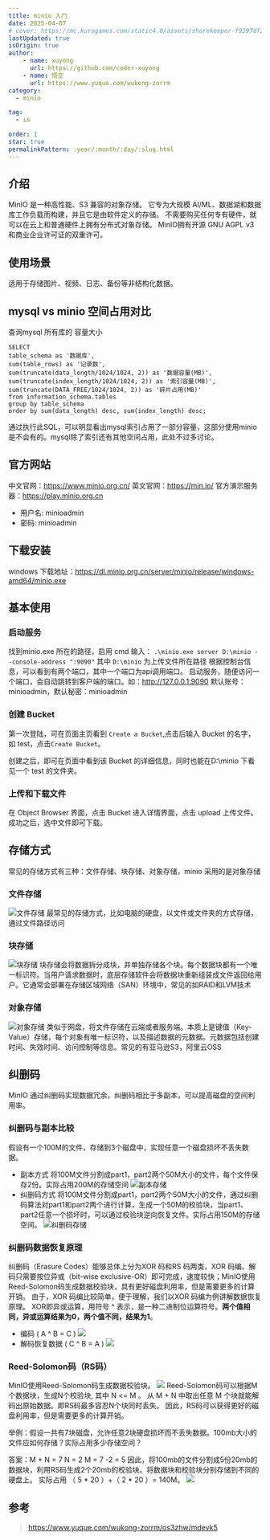 ```yaml
---
title: minio 入门
date: 2025-04-07
# cover: https://mc.kurogames.com/static4.0/assets/shorekeeper-f9297df2.png
lastUpdated: true
isOrigin: true
author: 
    - name: xuyong
      url: https://github.com/coder-xuyong
    - name: 悟空
      url: https://www.yuque.com/wukong-zorrm
category:
  - minio

tag:
  - io

order: 1
star: true
permalinkPattern: :year/:month/:day/:slug.html
---
```


## 介绍
MinIO 是一种高性能、S3 兼容的对象存储。
它专为大规模 AI/ML、数据湖和数据库工作负载而构建，并且它是由软件定义的存储。
不需要购买任何专有硬件，就可以在云上和普通硬件上拥有分布式对象存储。
MinIO拥有开源 GNU AGPL v3 和商业企业许可证的双重许可。

## 使用场景

适用于存储图片、视频、日志、备份等非结构化数据。

## mysql vs minio 空间占用对比
查询mysql 所有库的 容量大小
```shell
SELECT 
table_schema as '数据库',
sum(table_rows) as '记录数',
sum(truncate(data_length/1024/1024, 2)) as '数据容量(MB)',
sum(truncate(index_length/1024/1024, 2)) as '索引容量(MB)',
sum(truncate(DATA_FREE/1024/1024, 2)) as '碎片占用(MB)'
from information_schema.tables
group by table_schema
order by sum(data_length) desc, sum(index_length) desc;
```

通过执行此SQL，可以明显看出mysql索引占用了一部分容量，这部分使用minio是不会有的。mysql除了索引还有其他空间占用，此处不过多讨论。

## 官方网站
中文官网：https://www.minio.org.cn/
英文官网：https://min.io/
官方演示服务器：https://play.minio.org.cn

- 用户名: minioadmin
- 密码: minioadmin

## 下载安装
windows 下载地址：https://dl.minio.org.cn/server/minio/release/windows-amd64/minio.exe

## 基本使用
### 启动服务
找到minio.exe 所在的路径，启用 cmd 输入： 
`.\minio.exe server D:\minio --console-address ":9090"`
其中 `D:\minio` 为上传文件所在路径
根据控制台信息，可以看到有两个端口，其中一个端口为api调用端口。
启动服务，随便访问一个端口，会自动跳转到客户端的端口。如：http://127.0.0.1:9090
默认账号：minioadmin，默认秘密：minioadmin

### 创建 Bucket
第一次登陆，可在页面主页看到  `Create a Bucket`,点击后输入 Bucket 的名字，如 test，点击`Create Bucket`。

创建之后，即可在页面中看到该 Bucket 的详细信息，同时也能在D:\minio 下看见一个 test 的文件夹。

### 上传和下载文件

在 Object Browser 界面，点击 Bucket 进入详情界面，点击 upload 上传文件。
成功之后，选中文件即可下载。

## 存储方式
常见的存储方式有三种：文件存储、块存储、对象存储，minio 采用的是对象存储
### 文件存储
![文件存储](https://www.redhat.com/rhdc/managed-files/styles/wysiwyg_float/private/fileStorage_orange_320x242_0.png.webp?itok=CsTgvvas)
最常见的存储方式，比如电脑的硬盘，以文件或文件夹的方式存储，通过文件路径访问

### 块存储
![块存储](https://www.redhat.com/rhdc/managed-files/styles/wysiwyg_float/private/blockStorage_orange_320x242_0.png.webp?itok=x5wAjDRu)
块存储会将数据拆分成块，并单独存储各个块。每个数据块都有一个唯一标识符。当用户请求数据时，底层存储软件会将数据块重新组装成文件返回给用户。它通常会部署在存储区域网络（SAN）环境中，常见的如RAID和LVM技术
### 对象存储
![对象存储](https://www.redhat.com/rhdc/managed-files/styles/wysiwyg_float/private/objectStorage_orange_360x198_0.png.webp?itok=ef-RHqzs)
类似于网盘，将文件存储在云端或者服务端。本质上是键值（Key-Value）存储，每个对象有唯一标识符，以及描述数据的元数据。元数据包括创建时间、失效时间、访问控制等信息。常见的有亚马逊S3，阿里云OSS


##  纠删码
MinIO 通过纠删码实现数据冗余，纠删码相比于多副本，可以提高磁盘的空间利用率。

### 纠删码与副本比较
假设有一个100M的文件，存储到3个磁盘中，实现任意一个磁盘损坏不丢失数据。
- 副本方式
将100M文件分割成part1，part2两个50M大小的文件，每个文件保存2份。实际占用200M的存储空间
![副本存储](img/111.png)
- 纠删码方式
将100M文件分割成part1，part2两个50M大小的文件，通过纠删码算法对part1和part2两个进行计算，生成一个50M的校验块，当part1、part2任意一个损坏时，可以通过校验块逆向恢复文件。实际占用150M的存储空间。
![纠删码存储](img/222.png)

### 纠删码数据恢复原理
纠删码（Erasure Codes）能够总体上分为XOR 码和RS 码两类，XOR 码编、解码只需要按位异或（bit-wise exclusive-OR）即可完成，速度较快；MinIO使用Reed-Solomon码生成数据校验块，具有更好磁盘利用率，但是需要更多的计算开销。
由于，XOR 码编比较简单，便于理解，我们以XOR 码编为例讲解数据恢复原理。
XOR即异或运算，用符号 ^ 表示，是一种二进制位运算符号。**两个值相同，异或运算结果为0，两个值不同，结果为1**。
- 编码 ( A ^ B = C )
![](img/333.png)
- 解码恢复数据 ( C ^ B = A )
![](img/444.png)

### Reed-Solomon码（RS码）
MinIO使用Reed-Solomon码生成数据校验块。
![](img/555.png)
Reed-Solomon码可以根据M个数据块，生成N个校验块, 其中 N <= M 。
从 M + N 中取出任意 M 个块就能解码出原始数据。即RS码最多容忍N个块同时丢失。
因此，RS码可以获得更好的磁盘利用率，但是需要更多的计算开销。

举例：假设一共有7块磁盘，允许任意2块硬盘损坏而不丢失数据。100mb大小的文件应如何存储？实际占用多少存储空间？

答案：M + N = 7      N = 2     M = 7 -2 = 5
           因此，将100mb的文件分割成5份20mb的数据块，利用RS码生成2个20mb的校验块。将数据块和校验块分别存储到不同的硬盘上。
           实际占用 （ 5 * 20 ）+（ 2 * 20 ）= 140M。
  ![](img/666.png)


## 参考
> https://www.yuque.com/wukong-zorrm/os3zhw/mdevk5